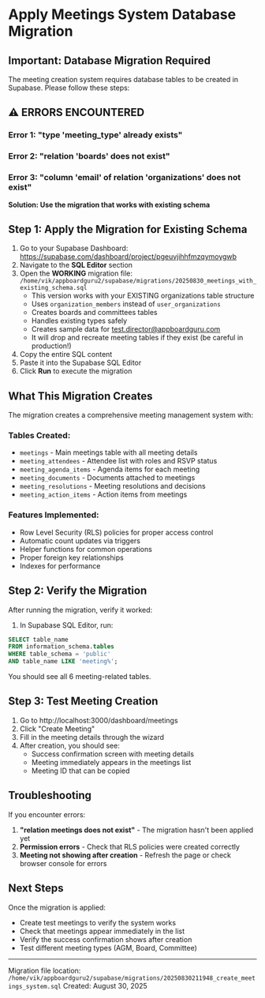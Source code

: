 # Apply Meetings System Database Migration

## Important: Database Migration Required

The meeting creation system requires database tables to be created in Supabase. Please follow these steps:

## ⚠️ ERRORS ENCOUNTERED

### Error 1: "type 'meeting_type' already exists"
### Error 2: "relation 'boards' does not exist"  
### Error 3: "column 'email' of relation 'organizations' does not exist"

**Solution: Use the migration that works with existing schema**

## Step 1: Apply the Migration for Existing Schema

1. Go to your Supabase Dashboard: https://supabase.com/dashboard/project/pgeuvjihhfmzqymoygwb
2. Navigate to the **SQL Editor** section
3. Open the **WORKING** migration file: `/home/vik/appboardguru2/supabase/migrations/20250830_meetings_with_existing_schema.sql`
   - This version works with your EXISTING organizations table structure
   - Uses `organization_members` instead of `user_organizations`
   - Creates boards and committees tables
   - Handles existing types safely
   - Creates sample data for test.director@appboardguru.com
   - It will drop and recreate meeting tables if they exist (be careful in production!)
4. Copy the entire SQL content
5. Paste it into the Supabase SQL Editor
6. Click **Run** to execute the migration

## What This Migration Creates

The migration creates a comprehensive meeting management system with:

### Tables Created:
- `meetings` - Main meetings table with all meeting details
- `meeting_attendees` - Attendee list with roles and RSVP status
- `meeting_agenda_items` - Agenda items for each meeting
- `meeting_documents` - Documents attached to meetings
- `meeting_resolutions` - Meeting resolutions and decisions
- `meeting_action_items` - Action items from meetings

### Features Implemented:
- Row Level Security (RLS) policies for proper access control
- Automatic count updates via triggers
- Helper functions for common operations
- Proper foreign key relationships
- Indexes for performance

## Step 2: Verify the Migration

After running the migration, verify it worked:

1. In Supabase SQL Editor, run:
```sql
SELECT table_name 
FROM information_schema.tables 
WHERE table_schema = 'public' 
AND table_name LIKE 'meeting%';
```

You should see all 6 meeting-related tables.

## Step 3: Test Meeting Creation

1. Go to http://localhost:3000/dashboard/meetings
2. Click "Create Meeting"
3. Fill in the meeting details through the wizard
4. After creation, you should see:
   - Success confirmation screen with meeting details
   - Meeting immediately appears in the meetings list
   - Meeting ID that can be copied

## Troubleshooting

If you encounter errors:

1. **"relation meetings does not exist"** - The migration hasn't been applied yet
2. **Permission errors** - Check that RLS policies were created correctly
3. **Meeting not showing after creation** - Refresh the page or check browser console for errors

## Next Steps

Once the migration is applied:
- Create test meetings to verify the system works
- Check that meetings appear immediately in the list
- Verify the success confirmation shows after creation
- Test different meeting types (AGM, Board, Committee)

---

Migration file location: `/home/vik/appboardguru2/supabase/migrations/20250830211948_create_meetings_system.sql`
Created: August 30, 2025